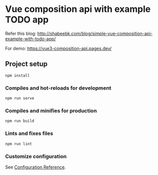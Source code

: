 # Vue composition api with example TODO app 

Refer this blog: http://shabeebk.com/blog/simple-vue-composition-api-example-with-todo-app/

For demo: https://vue3-composition-api.pages.dev/

## Project setup
```
npm install
```

### Compiles and hot-reloads for development
```
npm run serve
```

### Compiles and minifies for production
```
npm run build
```

### Lints and fixes files
```
npm run lint
```

### Customize configuration
See [Configuration Reference](https://cli.vuejs.org/config/).
